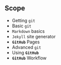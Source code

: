 ## Scope

- Getting `git`
- Basic `git`
- `Markdown` basics
- `Jekyll` site generator
- **`GitHub`** Pages
- Advanced `git`
- Using **`GitHub`**
- **`GitHub`** Workflow
